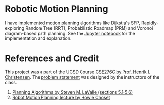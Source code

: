 # Robotic Motion Planning

I have implemented motion planning algorithms like Dijkstra's SFP, Rapidly-exploring Random Tree (RRT), Probabilistic Roadmap (PRM) and Voronoi diagram-based path planning. See the [Jupyter notebook](Motion%20Planning.ipynb) for the implementation and explanation.

# References and Credit

This project was a part of the UCSD Course [CSE276C by Prof. Henrik I. Christensen](http://www.hichristensen.net/teaching.html). The [problem statement](hw52019.pdf) was designed by the instructors of the class.

1. [Planning Algorithms by Steven M. LaValle (sections 5.1-5.6)](http://planning.cs.uiuc.edu/)
2. [Robot Motion Planning lecture by Howie Choset](https://www.cs.cmu.edu/~motionplanning/lecture/lec20.pdf)
